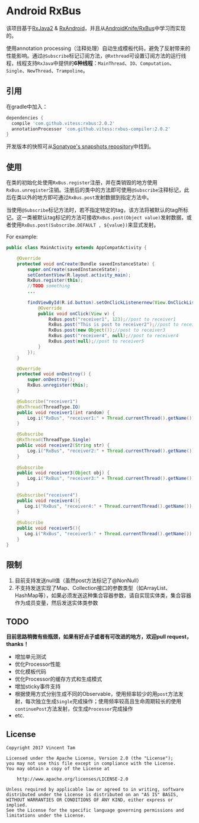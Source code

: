 # Android RxBus

该项目基于[RxJava2](https://github.com/ReactiveX/RxJava) & [RxAndroid](https://github.com/ReactiveX/RxAndroid)，并且从[AndroidKnife/RxBus](https://github.com/AndroidKnife/RxBus)中学习而实现的。

使用annotation processing（注释处理）自动生成模板代码，避免了反射带来的性能影响。通过`@Subscribe`标记订阅方法，`@Rxthread`可设置订阅方法的运行线程，线程支持`RxJava`中提供的**6种线程**：`MainThread`、`IO`、`Computation`、`Single`、`NewThread`、`Trampoline`。

引用
---

在gradle中加入：

```groovy
dependencies {
  compile 'com.github.vitess:rxbus:2.0.2'
  annotationProcessor 'com.github.vitess:rxbus-compiler:2.0.2'
}
```

开发版本的快照可从[Sonatype's snapshots repository](https://oss.sonatype.org/content/repositories/snapshots/)中找到。

使用
---

在类的初始化处使用`RxBus.register`注册，并在类销毁的地方使用`RxBus.unregister`注销。注册后的类中的方法即可使用`@Subscribe`注释标记，此后在类以外的地方即可通过`RxBus.post`发射数据到指定方法中。

当使用`@Subscribe`标记方法时，若不指定特定的tag，该方法将被默认的tag所标记。这一类被默认tag标记的方法可接收`RxBus.post(Object value)`发射数据，或者使用`RxBus.post(Subscribe.DEFAULT , ${value})`来显式发射。

For example:

```java
public class MainActivity extends AppCompatActivity {

    @Override
    protected void onCreate(Bundle savedInstanceState) {
        super.onCreate(savedInstanceState);
        setContentView(R.layout.activity_main);
        RxBus.register(this);
        //TODO something
        ...
        
        findViewById(R.id.button).setOnClickListenernew(View.OnClickListener() {
            @Override
            public void onClick(View v) {
                RxBus.post("receiver1", 123);//post to receiver1
                RxBus.post("This is post to receiver2");//post to receiver2
                RxBus.post(new Object());//post to receiver3
                RxBus.post("receiver4", null);//post to receiver4
                RxBus.post(null);//post to receiver5
            }
        });
    }

    @Override
    protected void onDestroy() {
        super.onDestroy();
        RxBus.unregister(this);
    }

    @Subscribe("receiver1")
    @RxThread(ThreadType.IO)
    public void receiver1(int random) {
        Log.i("RxBus", "receiver1:" + Thread.currentThread().getName());
    }

    @Subscribe
    @RxThread(ThreadType.Single)
    public void receiver2(String str) {
        Log.i("RxBus", "receiver2:" + Thread.currentThread().getName());
    }
    
    @Subscribe
    public void receiver3(Object obj) {
    	Log.i("RxBus", "receiver3:" + Thread.currentThread().getName());
    }
    
    @Subscribe("receiver4")
    public void receiver4(){
       Log.i("RxBus", "receiver4:" + Thread.currentThread().getName());
    }
    
    @Subscribe
    public void receiver5(){
       Log.i("RxBus", "receiver5:" + Thread.currentThread().getName());
    }
}
```

限制
---

1. 目前支持发送null值（虽然post方法标记了@NonNull）
2. 不支持发送实现了Map、Collection接口的参数类型（如ArrayList、HashMap等），如果必须发送这种集合容器参数，请自实现实体类，集合容器作为成员变量，然后发送实体类参数

TODO
---

**目前思路稍微有些瓶颈，如果有好点子或者有可改进的地方，欢迎pull request，thanks！**

* 增加单元测试
* 优化Processor性能
* 优化模板代码
* 优化Processor的缓存方式和生成模式
* 增加sticky事件支持
* 根据使用方式分别生成不同的Observable，使用频率较少的用`post`方法发射，每次独立生成`Single`完成操作；使用频率较高且生命周期较长的使用`continuePost`方法发射，仅生成`Processor`完成操作
* etc.

License
---

    Copyright 2017 Vincent Tam

    Licensed under the Apache License, Version 2.0 (the "License");
    you may not use this file except in compliance with the License.
    You may obtain a copy of the License at

        http://www.apache.org/licenses/LICENSE-2.0

    Unless required by applicable law or agreed to in writing, software
    distributed under the License is distributed on an "AS IS" BASIS,
    WITHOUT WARRANTIES OR CONDITIONS OF ANY KIND, either express or implied.
    See the License for the specific language governing permissions and
    limitations under the License.